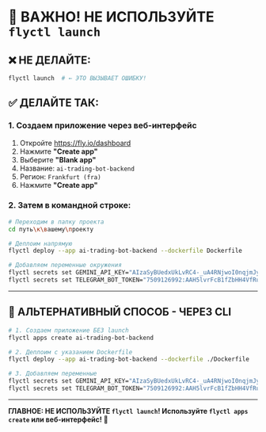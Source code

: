 # 🚨 ВАЖНО! НЕ ИСПОЛЬЗУЙТЕ `flyctl launch`

## ❌ НЕ ДЕЛАЙТЕ:
```bash
flyctl launch  # ← ЭТО ВЫЗЫВАЕТ ОШИБКУ!
```

## ✅ ДЕЛАЙТЕ ТАК:

### 1. Создаем приложение через веб-интерфейс
1. Откройте https://fly.io/dashboard
2. Нажмите **"Create app"**
3. Выберите **"Blank app"**
4. Название: `ai-trading-bot-backend`
5. Регион: `Frankfurt (fra)`
6. Нажмите **"Create app"**

### 2. Затем в командной строке:
```bash
# Переходим в папку проекта
cd путь\к\вашему\проекту

# Деплоим напрямую
flyctl deploy --app ai-trading-bot-backend --dockerfile Dockerfile

# Добавляем переменные окружения
flyctl secrets set GEMINI_API_KEY="AIzaSyBUedxUkLvRC4-_uA4RNjwoI0nqjmJyk4A" --app ai-trading-bot-backend
flyctl secrets set TELEGRAM_BOT_TOKEN="7509126992:AAH5lvrFcB1fZbHH4VfRu4E8djaA7r19TFY" --app ai-trading-bot-backend
```

---

## 🎯 АЛЬТЕРНАТИВНЫЙ СПОСОБ - ЧЕРЕЗ CLI

```bash
# 1. Создаем приложение БЕЗ launch
flyctl apps create ai-trading-bot-backend

# 2. Деплоим с указанием Dockerfile
flyctl deploy --app ai-trading-bot-backend --dockerfile ./Dockerfile

# 3. Добавляем переменные
flyctl secrets set GEMINI_API_KEY="AIzaSyBUedxUkLvRC4-_uA4RNjwoI0nqjmJyk4A" --app ai-trading-bot-backend
flyctl secrets set TELEGRAM_BOT_TOKEN="7509126992:AAH5lvrFcB1fZbHH4VfRu4E8djaA7r19TFY" --app ai-trading-bot-backend
```

---

**ГЛАВНОЕ: НЕ ИСПОЛЬЗУЙТЕ `flyctl launch`! Используйте `flyctl apps create` или веб-интерфейс! 🚀**